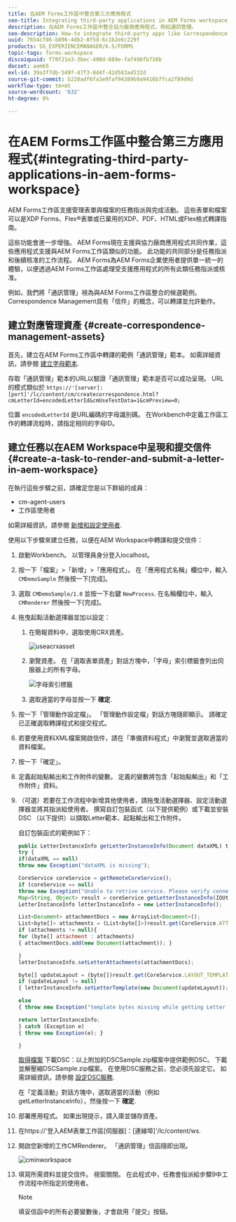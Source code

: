 ```yaml
---
title: 在AEM Forms工作區中整合第三方應用程式
seo-title: Integrating third-party applications in AEM Forms workspace
description: 在AEM Forms工作區中整合協力廠商應用程式，例如通訊管理。
seo-description: How-to integrate third-party apps like Correspondence Management in AEM Forms workspace.
uuid: 7654cf86-b896-4db2-8f5d-6c1b2e6c229f
products: SG_EXPERIENCEMANAGER/6.5/FORMS
topic-tags: forms-workspace
discoiquuid: f70f21e3-3bec-490d-889e-faf496fb738b
docset: aem65
exl-id: 39a3f7db-549f-47f3-8d4f-42d583a4532d
source-git-commit: b220adf6fa3e9faf94389b9a9416b7fca2f89d9d
workflow-type: tm+mt
source-wordcount: '632'
ht-degree: 0%

---
```


# 在AEM Forms工作區中整合第三方應用程式{#integrating-third-party-applications-in-aem-forms-workspace}

AEM Forms工作區支援管理表單與檔案的任務指派與完成活動。 這些表單和檔案可以是XDP Forms、Flex®表單或已棄用的XDP、PDF、HTML或Flex格式轉譯指南。

這些功能會進一步增強。 AEM Forms現在支援與協力廠商應用程式共同作業，這些應用程式支援與AEM Forms工作區類似的功能。 此功能的共同部分是任務指派和後續核准的工作流程。 AEM Forms為AEM Forms企業使用者提供單一統一的體驗，以便透過AEM Forms工作區處理受支援應用程式的所有此類任務指派或核准。

例如，我們將「通訊管理」視為與AEM Forms工作區整合的候選範例。 Correspondence Management具有「信件」的概念，可以轉譯並允許動作。

## 建立對應管理資產 {#create-correspondence-management-assets}

首先，建立在AEM Forms工作區中轉譯的範例「通訊管理」範本。 如需詳細資訊，請參閱 [建立字母範本](../../forms/using/create-letter.md).

存取「通訊管理」範本的URL以驗證「通訊管理」範本是否可以成功呈現。 URL的模式類似於 `https://'[server]:[port]'/lc/content/cm/createcorrespondence.html?cmLetterId=encodedLetterId&cmUseTestData=1&cmPreview=0;`

位置 `encodedLetterId` 是URL編碼的字母識別碼。 在Workbench中定義工作區工作的轉譯流程時，請指定相同的字母ID。

## 建立任務以在AEM Workspace中呈現和提交信件 {#create-a-task-to-render-and-submit-a-letter-in-aem-workspace}

在執行這些步驟之前，請確定您是以下群組的成員：

* cm-agent-users
* 工作區使用者

如需詳細資訊，請參閱 [新增和設定使用者](/help/forms/using/admin-help/adding-configuring-users.md).

使用以下步驟來建立任務，以便在AEM Workspace中轉譯和提交信件：

1. 啟動Workbench。 以管理員身分登入localhost。
1. 按一下「檔案」>「新增」>「應用程式」。 在「應用程式名稱」欄位中，輸入 `CMDemoSample` 然後按一下[完成]。
1. 選取 `CMDemoSample/1.0` 並按一下右鍵 `NewProcess`. 在名稱欄位中，輸入 `CMRenderer` 然後按一下[完成]。
1. 拖曳起點活動選擇器並加以設定：

   1. 在簡報資料中，選取使用CRX資產。

      ![useacrxasset](assets/useacrxasset.png)

   1. 瀏覽資產。 在「選取表單資產」對話方塊中，「字母」索引標籤會列出伺服器上的所有字母。

      ![字母索引標籤](assets/letter_tab_new.png)

   1. 選取適當的字母並按一下 **確定**.

1. 按一下「管理動作設定檔」。 「管理動作設定檔」對話方塊隨即顯示。 請確定已正確選取轉譯程式和提交程式。
1. 若要使用資料XML檔案開啟信件，請在「準備資料程式」中瀏覽並選取適當的資料檔案。
1. 按一下「確定」。
1. 定義起始點輸出和工作附件的變數。 定義的變數將包含「起始點輸出」和「工作附件」資料。
1. （可選）若要在工作流程中新增其他使用者，請拖曳活動選擇器、設定活動選擇器並將其指派給使用者。 撰寫自訂包裝函式（以下提供範例）或下載並安裝DSC （以下提供）以擷取Letter範本、起點輸出和工作附件。

   自訂包裝函式的範例如下：

   ```javascript
   public LetterInstanceInfo getLetterInstanceInfo(Document dataXML) throws Exception {
   try {
   if(dataXML == null)
   throw new Exception("dataXML is missing");
   
   CoreService coreService = getRemoteCoreService();
   if (coreService == null)
   throw new Exception("Unable to retrive service. Please verify connection details.");
   Map<String, Object> result = coreService.getLetterInstanceInfo(IOUtils.toString(dataXML.getInputStream(), "UTF-8"));
   LetterInstanceInfo letterInstanceInfo = new LetterInstanceInfo();
   
   List<Document> attachmentDocs = new ArrayList<Document>();
   List<byte[]> attachments = (List<byte[]>)result.get(CoreService.ATTACHMENT_KEY);
   if (attachments != null){
   for (byte[] attachment : attachments)
   { attachmentDocs.add(new Document(attachment)); }
   
   }
   letterInstanceInfo.setLetterAttachments(attachmentDocs);
   
   byte[] updateLayout = (byte[])result.get(CoreService.LAYOUT_TEMPLATE_KEY);
   if (updateLayout != null)
   { letterInstanceInfo.setLetterTemplate(new Document(updateLayout)); }
   
   else
   { throw new Exception("template bytes missing while getting Letter instance Info."); }
   
   return letterInstanceInfo;
   } catch (Exception e)
   { throw new Exception(e); }
   
   }
   ```

   [取得檔案](assets/dscsample.zip)
下載DSC：以上附加的DSCSample.zip檔案中提供範例DSC。 下載並解壓縮DSCSample.zip檔案。 在使用DSC服務之前，您必須先設定它。 如需詳細資訊，請參閱 [設定DSC服務](../../forms/using/add-action-button-in-create-correspondence-ui.md#p-configure-the-dsc-service-p).

   在「定義活動」對話方塊中，選取適當的活動（例如getLetterInstanceInfo），然後按一下 **確定**.

1. 部署應用程式。 如果出現提示，請入庫並儲存資產。
1. 在https://&#39;登入AEM表單工作區[伺服器]：[連線埠]&#39;/lc/content/ws.
1. 開啟您新增的工作CMRenderer。 「通訊管理」信函隨即出現。

   ![cminworkspace](assets/cminworkspace.png)

1. 填寫所需資料並提交信件。 視窗關閉。 在此程式中，任務會指派給步驟9中工作流程中所指定的使用者。

   >[!NOTE]
   >
   >填妥信函中的所有必要變數後，才會啟用「提交」按鈕。
